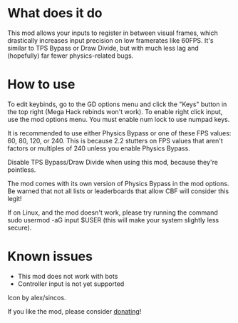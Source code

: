 # What does it do

This mod allows your inputs to register in between visual frames, which drastically increases input precision on low framerates like 60FPS.
It's similar to TPS Bypass or Draw Divide, but with much less lag and (hopefully) far fewer physics-related bugs.

# How to use

To edit keybinds, go to the GD options menu and click the "Keys" button in the top right (Mega Hack rebinds won't work).
To enable right click input, use the mod options menu.
You must enable num lock to use numpad keys.

It is recommended to use either Physics Bypass or one of these FPS values: 60, 80, 120, or 240.
This is because 2.2 stutters on FPS values that aren't factors or multiples of 240 unless you enable Physics Bypass.

Disable TPS Bypass/Draw Divide when using this mod, because they're pointless.

The mod comes with its own version of Physics Bypass in the mod options. Be warned that not all lists or leaderboards that allow CBF will consider this legit!

If on Linux, and the mod doesn't work, please try running the command <cr>sudo usermod -aG input $USER</c> (this will make your system slightly less secure).

# Known issues

- This mod does not work with bots
- Controller input is not yet supported

Icon by alex/sincos.

If you like the mod, please consider [donating](https://donate.stripe.com/aEU14Eaw9cgiam4288)!